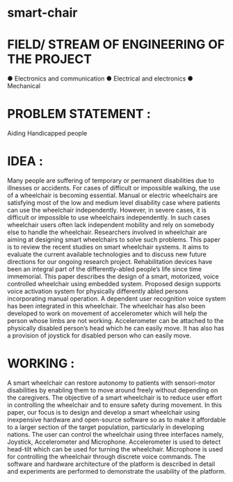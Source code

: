 # smart-chair
# FIELD/ STREAM OF ENGINEERING OF THE PROJECT
● Electronics and communication
● Electrical and electronics
● Mechanical
# PROBLEM STATEMENT :
Aiding Handicapped people
# IDEA :
Many people are suffering of temporary or permanent disabilities due to illnesses or
accidents. For cases of difficult or impossible walking, the use of a wheelchair is
becoming essential. Manual or electric wheelchairs are satisfying most of the low and
medium level disability case where patients can use the wheelchair independently.
However, in severe cases, it is difficult or impossible to use wheelchairs independently.
In such cases wheelchair users often lack independent mobility and rely on somebody
else to handle the wheelchair. Researchers involved in wheelchair are aiming at
designing smart wheelchairs to solve such problems. This paper is to review the recent
studies on smart wheelchair systems. It aims to evaluate the current available
technologies and to discuss new future directions for our ongoing research project.
Rehabilitation devices have been an integral part of the differently-abled people’s life
since time immemorial. This paper describes the design of a smart, motorized, voice
controlled wheelchair using embedded system. Proposed design supports voice
activation system for physically differently abled persons incorporating manual
operation. A dependent user recognition voice system has been integrated in this
wheelchair. The wheelchair has also been developed to work on movement of
accelerometer which will help the person whose limbs are not working. Accelerometer
can be attached to the physically disabled person’s head which he can easily move. It
has also has a provision of joystick for disabled person who can easily move.
# WORKING :
A smart wheelchair can restore autonomy to patients with sensori-motor disabilities by
enabling them to move around freely without depending on the caregivers. The
objective of a smart wheelchair is to reduce user effort in controlling the wheelchair and
to ensure safety during movement. In this paper, our focus is to design and develop a
smart wheelchair using inexpensive hardware and open-source software so as to make
it affordable to a larger section of the target population, particularly in developing
nations.
The user can control the wheelchair using three interfaces namely, Joystick,
Accelerometer and Microphone. Accelerometer is used to detect head-tilt which can be
used for turning the wheelchair. Microphone is used for controlling the wheelchair
through discrete voice commands. The software and hardware architecture of the
platform is described in detail and experiments are performed to demonstrate the
usability of the platform.
